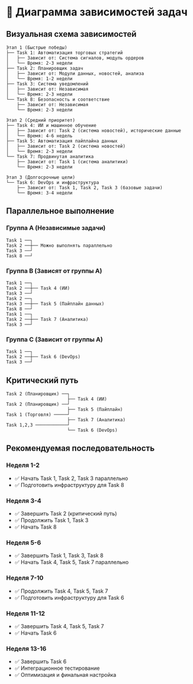 # 🔗 Диаграмма зависимостей задач

## Визуальная схема зависимостей

```
Этап 1 (Быстрые победы)
├── Task 1: Автоматизация торговых стратегий
│   ├── Зависит от: Система сигналов, модуль ордеров
│   └── Время: 2-3 недели
├── Task 2: Планировщик задач
│   ├── Зависит от: Модули данных, новостей, анализа
│   └── Время: 1-2 недели
├── Task 3: Система уведомлений
│   ├── Зависит от: Независимая
│   └── Время: 2-3 недели
└── Task 8: Безопасность и соответствие
    ├── Зависит от: Независимая
    └── Время: 2-3 недели

Этап 2 (Средний приоритет)
├── Task 4: ИИ и машинное обучение
│   ├── Зависит от: Task 2 (система новостей), исторические данные
│   └── Время: 4-6 недель
├── Task 5: Автоматизация пайплайна данных
│   ├── Зависит от: Task 2 (система новостей)
│   └── Время: 2-3 недели
└── Task 7: Продвинутая аналитика
    ├── Зависит от: Task 1 (система аналитики)
    └── Время: 2-3 недели

Этап 3 (Долгосрочные цели)
└── Task 6: DevOps и инфраструктура
    ├── Зависит от: Task 1, Task 2, Task 3 (базовые задачи)
    └── Время: 3-4 недели
```

## Параллельное выполнение

### Группа A (Независимые задачи)
```
Task 1 ──┐
Task 2 ──┼── Можно выполнять параллельно
Task 3 ──┘
Task 8 ──┘
```

### Группа B (Зависят от группы A)
```
Task 1 ──┐
Task 2 ──┼── Task 4 (ИИ)
Task 3 ──┘
Task 2 ──┐
Task 3 ──┼── Task 5 (Пайплайн данных)
Task 8 ──┘
Task 1 ──┐
Task 2 ──┼── Task 7 (Аналитика)
Task 3 ──┘
```

### Группа C (Зависит от группы A)
```
Task 1 ──┐
Task 2 ──┼── Task 6 (DevOps)
Task 3 ──┘
```

## Критический путь

```
Task 2 (Планировщик) ──┐
                       ├── Task 4 (ИИ)
Task 2 (Планировщик) ──┘
                       ├── Task 5 (Пайплайн)
Task 1 (Торговля) ─────┘
                       ├── Task 7 (Аналитика)
Task 1,2,3 ────────────┘
                       └── Task 6 (DevOps)
```

## Рекомендуемая последовательность

### Неделя 1-2
- ✅ Начать Task 1, Task 2, Task 3 параллельно
- ✅ Подготовить инфраструктуру для Task 8

### Неделя 3-4
- ✅ Завершить Task 2 (критический путь)
- ✅ Продолжить Task 1, Task 3
- ✅ Начать Task 8

### Неделя 5-6
- ✅ Завершить Task 1, Task 3, Task 8
- ✅ Начать Task 4, Task 5, Task 7 параллельно

### Неделя 7-10
- ✅ Продолжить Task 4, Task 5, Task 7
- ✅ Подготовить инфраструктуру для Task 6

### Неделя 11-12
- ✅ Завершить Task 4, Task 5, Task 7
- ✅ Начать Task 6

### Неделя 13-16
- ✅ Завершить Task 6
- ✅ Интеграционное тестирование
- ✅ Оптимизация и финальная настройка
